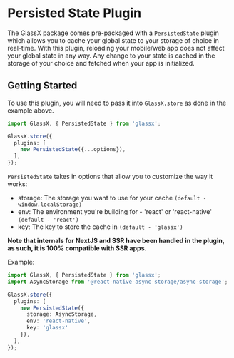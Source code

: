 # Persisted State Plugin

The GlassX package comes pre-packaged with a `PersistedState` plugin which allows you to cache your global state to your storage of choice in real-time. With this plugin, reloading your mobile/web app does not affect your global state in any way. Any change to your state is cached in the storage of your choice and fetched when your app is initialized.

## Getting Started

To use this plugin, you will need to pass it into `GlassX.store` as done in the example above.

```ts
import GlassX, { PersistedState } from 'glassx';

GlassX.store({
  plugins: [
    new PersistedState({...options}),
  ],
});
```

`PersistedState` takes in options that allow you to customize the way it works:

- storage: The storage you want to use for your cache `(default - window.localStorage)`
- env: The environment you're building for - 'react' or 'react-native' `(default - 'react')`
- key: The key to store the cache in `(default - 'glassx')`

**Note that internals for NextJS and SSR have been handled in the plugin, as such, it is 100% compatible with SSR apps.**

Example:

```ts
import GlassX, { PersistedState } from 'glassx';
import AsyncStorage from '@react-native-async-storage/async-storage';

GlassX.store({
  plugins: [
    new PersistedState({
      storage: AsyncStorage,
      env: 'react-native',
      key: 'glassx'
    }),
  ],
});
```
